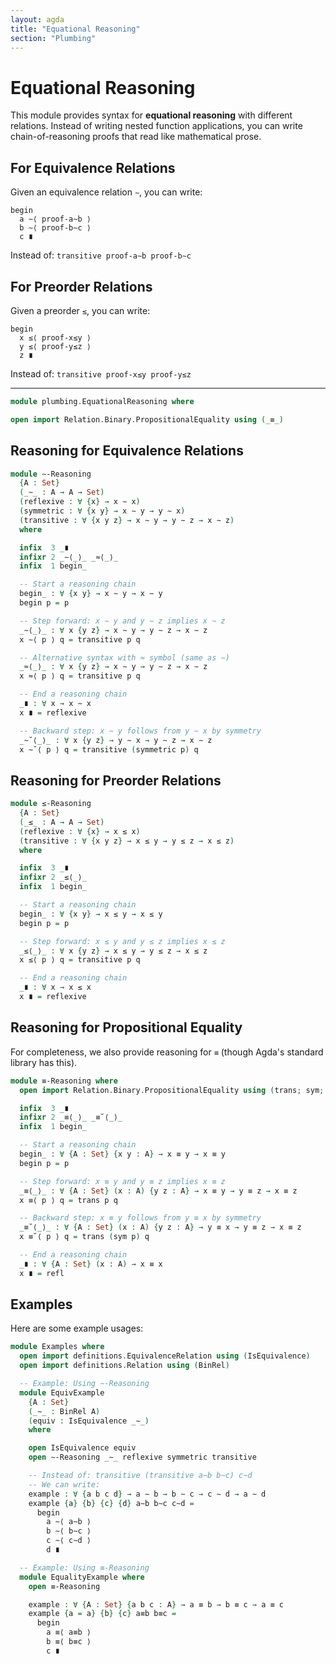 ```yaml
---
layout: agda
title: "Equational Reasoning"
section: "Plumbing"
---
```


# Equational Reasoning

This module provides syntax for **equational reasoning** with different relations. Instead of writing nested function applications, you can write chain-of-reasoning proofs that read like mathematical prose.

## For Equivalence Relations

Given an equivalence relation `∼`, you can write:
```text
begin
  a ∼⟨ proof-a∼b ⟩
  b ∼⟨ proof-b∼c ⟩
  c ∎
```

Instead of: `transitive proof-a∼b proof-b∼c`

## For Preorder Relations

Given a preorder `≤`, you can write:
```text
begin
  x ≤⟨ proof-x≤y ⟩
  y ≤⟨ proof-y≤z ⟩
  z ∎
```

Instead of: `transitive proof-x≤y proof-y≤z`

---

```agda
module plumbing.EquationalReasoning where

open import Relation.Binary.PropositionalEquality using (_≡_)
```

## Reasoning for Equivalence Relations

```agda
module ∼-Reasoning
  {A : Set}
  (_∼_ : A → A → Set)
  (reflexive : ∀ {x} → x ∼ x)
  (symmetric : ∀ {x y} → x ∼ y → y ∼ x)
  (transitive : ∀ {x y z} → x ∼ y → y ∼ z → x ∼ z)
  where

  infix  3 _∎
  infixr 2 _∼⟨_⟩_ _≈⟨_⟩_
  infix  1 begin_

  -- Start a reasoning chain
  begin_ : ∀ {x y} → x ∼ y → x ∼ y
  begin p = p

  -- Step forward: x ∼ y and y ∼ z implies x ∼ z
  _∼⟨_⟩_ : ∀ x {y z} → x ∼ y → y ∼ z → x ∼ z
  x ∼⟨ p ⟩ q = transitive p q

  -- Alternative syntax with ≈ symbol (same as ∼)
  _≈⟨_⟩_ : ∀ x {y z} → x ∼ y → y ∼ z → x ∼ z
  x ≈⟨ p ⟩ q = transitive p q

  -- End a reasoning chain
  _∎ : ∀ x → x ∼ x
  x ∎ = reflexive

  -- Backward step: x ∼ y follows from y ∼ x by symmetry
  _∼˘⟨_⟩_ : ∀ x {y z} → y ∼ x → y ∼ z → x ∼ z
  x ∼˘⟨ p ⟩ q = transitive (symmetric p) q
```

## Reasoning for Preorder Relations

```agda
module ≤-Reasoning
  {A : Set}
  (_≤_ : A → A → Set)
  (reflexive : ∀ {x} → x ≤ x)
  (transitive : ∀ {x y z} → x ≤ y → y ≤ z → x ≤ z)
  where

  infix  3 _∎
  infixr 2 _≤⟨_⟩_
  infix  1 begin_

  -- Start a reasoning chain
  begin_ : ∀ {x y} → x ≤ y → x ≤ y
  begin p = p

  -- Step forward: x ≤ y and y ≤ z implies x ≤ z
  _≤⟨_⟩_ : ∀ x {y z} → x ≤ y → y ≤ z → x ≤ z
  x ≤⟨ p ⟩ q = transitive p q

  -- End a reasoning chain
  _∎ : ∀ x → x ≤ x
  x ∎ = reflexive
```

## Reasoning for Propositional Equality

For completeness, we also provide reasoning for `≡` (though Agda's standard library has this).

```agda
module ≡-Reasoning where
  open import Relation.Binary.PropositionalEquality using (trans; sym; refl)

  infix  3 _∎
  infixr 2 _≡⟨_⟩_ _≡˘⟨_⟩_
  infix  1 begin_

  -- Start a reasoning chain
  begin_ : ∀ {A : Set} {x y : A} → x ≡ y → x ≡ y
  begin p = p

  -- Step forward: x ≡ y and y ≡ z implies x ≡ z
  _≡⟨_⟩_ : ∀ {A : Set} (x : A) {y z : A} → x ≡ y → y ≡ z → x ≡ z
  x ≡⟨ p ⟩ q = trans p q

  -- Backward step: x ≡ y follows from y ≡ x by symmetry
  _≡˘⟨_⟩_ : ∀ {A : Set} (x : A) {y z : A} → y ≡ x → y ≡ z → x ≡ z
  x ≡˘⟨ p ⟩ q = trans (sym p) q

  -- End a reasoning chain
  _∎ : ∀ {A : Set} (x : A) → x ≡ x
  x ∎ = refl
```

## Examples

Here are some example usages:

```agda
module Examples where
  open import definitions.EquivalenceRelation using (IsEquivalence)
  open import definitions.Relation using (BinRel)

  -- Example: Using ∼-Reasoning
  module EquivExample
    {A : Set}
    (_∼_ : BinRel A)
    (equiv : IsEquivalence _∼_)
    where

    open IsEquivalence equiv
    open ∼-Reasoning _∼_ reflexive symmetric transitive

    -- Instead of: transitive (transitive a∼b b∼c) c∼d
    -- We can write:
    example : ∀ {a b c d} → a ∼ b → b ∼ c → c ∼ d → a ∼ d
    example {a} {b} {c} {d} a∼b b∼c c∼d =
      begin
        a ∼⟨ a∼b ⟩
        b ∼⟨ b∼c ⟩
        c ∼⟨ c∼d ⟩
        d ∎

  -- Example: Using ≡-Reasoning
  module EqualityExample where
    open ≡-Reasoning

    example : ∀ {A : Set} {a b c : A} → a ≡ b → b ≡ c → a ≡ c
    example {a = a} {b} {c} a≡b b≡c =
      begin
        a ≡⟨ a≡b ⟩
        b ≡⟨ b≡c ⟩
        c ∎
```
